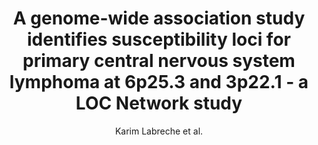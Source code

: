 ---
cat: gaia
subcat: brainomics
bestof: false
author: Karim Labreche et al.
title: A genome-wide association study identifies susceptibility loci for primary central nervous system lymphoma at 6p25.3 and 3p22.1 - a LOC Network study
journal: Neuro-Oncology
year: 2019
type: article
url: https -//doi.org/10.1093/neuonc/noz088
doi: 10.1093/neuonc/noz088
---